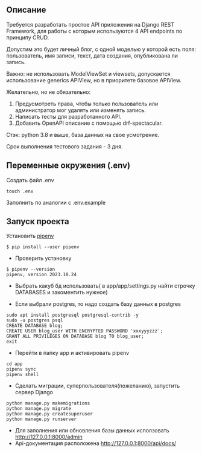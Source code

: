 ## Описание

Требуется разработать простое API приложения на Django REST Framework, для работы с которым используются 4 API endpoints по принципу CRUD.

Допустим это будет личный блог, с одной моделью у которой есть поля: пользователь, имя записи, текст, дата создания, опубликована ли запись.

Важно: не использовать ModelViewSet и viewsets,  допускается использование generics APIView, но в приоритете базовое APIView.

Желательно, но не обязательно:
1. Предусмотреть права, чтобы только пользователь или администратор мог удалять или изменять запись.
2. Написать тесты для разработанного API.
3. Добавить OpenAPI описание с помощью drf-spectacular.

Стэк: python 3.8 и выше, база данных на свое усмотрение.

Срок выполнения тестового задания - 3 дня.


## Переменные окружения (.env)

Создать файл .env
```
touch .env
```
Заполнить по аналогии с .env.example


## Запуск проекта

Установить [pipenv](https://pipenv.pypa.io/en/latest/)
```
$ pip install --user pipenv
```
* Проверить установку
```
$ pipenv --version
pipenv, version 2023.10.24
```
* Выбрать какуб бд использовать( в app/app/settings.py найти строчку DATABASES и закоментить нужное)

* Если выбрали postgres, то надо создать базу данных в postgres

```
sudo apt install postgresql postgresql-contrib -y
sudo -u postgres psql
CREATE DATABASE blog;
CREATE USER blog_user WITH ENCRYPTED PASSWORD 'xxxyyyzzz';  
GRANT ALL PRIVILEGES ON DATABASE blog TO blog_user; 
exit
```
 

* Перейти в папку app и активировать pipenv
```
cd app
pipenv sync
pipenv shell
```

* Cделать миграции, суперпользователя(пожеланию), запустить сервер Django
```
python manage.py makemigrations
python manage.py migrate
python manage.py createsuperuser
python manage.py runserver
```

* Для заполнения или обновления базы данных исползовать http://127.0.0.1:8000/admin
* Api-документация расположена http://127.0.0.1:8000/api/docs/
